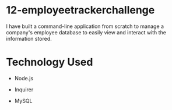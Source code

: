 # 12-employeetrackerchallenge

I have built a command-line application from scratch to manage a company's employee database to easily view and interact with the information stored.

# Technology Used

- Node.js

- Inquirer

- MySQL
